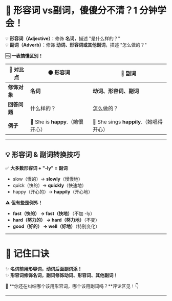 # **🌟 形容词 vs副词，傻傻分不清？1 分钟学会！**

💡 **形容词（Adjective）**：修饰 **名词**，描述 "是什么样的？"  
💡 **副词（Adverb）**：修饰 **动词、形容词或其他副词**，描述 "怎么做的？"

🆚 **一表搞懂区别！**

| 🌟 **对比点** | 🟠 **形容词**                    | 🔵 **副词**                             |
| ------------ | ------------------------------- | -------------------------------------- |
| **修饰对象** | **名词**                        | **动词、形容词、副词**                 |
| **回答问题** | 什么样的？                      | 怎么做的？                             |
| **例子**     | 🌿 She is **happy**.（她很开心） | 🎤 She sings **happily**.（她唱得开心） |

------

## **💡 形容词 & 副词转换技巧**

✅ **大多数形容词 + "-ly" = 副词**

- slow（慢的）→ **slowly**（慢慢地）
- quick（快的）→ **quickly**（快速地）
- happy（开心的）→ **happily**（开心地）

⚠ **但有些是例外！**

- **fast（快的） → fast（快地）**（不加 -ly）
- **hard（努力的） → hard（努力地）**（不变）
- **good（好的） → well（好地）**（特别变化）

------

# **📌 记住口诀**

✨ **名词前用形容词，动词后面副词添！**  
✨ **形容词修饰名词，副词修饰动词、形容词、其他副词！**

💬 **你还在纠结哪个该用形容词，哪个该用副词吗？**评论区见！👇

------